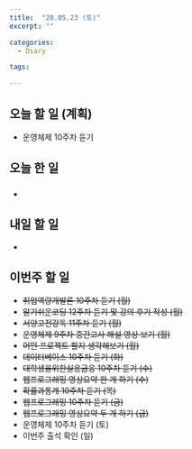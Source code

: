 ```yaml
---
title:  "20.05.23 (토)"
excerpt: ""

categories:
  - Diary

tags:

---
```


## 오늘 할 일 (계획)

- 운영체제 10주차 듣기


## 오늘 한 일

- ##### 




## 내일 할 일

- 

## 이번주 할 일

- ~~취업역량개발론 10주차 듣기 (월)~~
- ~~알기쉬운코딩 12주차 듣기 및 강의 후기 작성 (월)~~
- ~~서양고전강독 11주차 듣기 (월)~~
- ~~운영체제 9주차 중간고사 해설 영상 보기 (월)~~
- ~~어떤 프로젝트 할지 생각해보기 (월)~~
- ~~데이터베이스 10주차 듣기 (화)~~
- ~~대학생을위한실용금융 10주차 듣기 (수)~~
- ~~웹프로그래밍 영상요약 한 개 하기 (수)~~
- ~~확률과통계 10주차 듣기 (목)~~
- ~~웹프로그래밍 10주차 듣기 (금)~~
- ~~웹프로그래밍 영상요약 두 개 하기 (금)~~
- 운영체제 10주차 듣기 (토)
- 이번주 출석 확인 (일)
